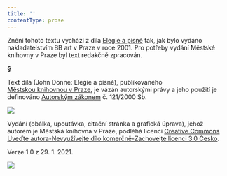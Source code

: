 ```yaml
---
title: ''
contentType: prose
---
```


<section>

Znění tohoto textu vychází z díla [Elegie a písně](https://search.mlp.cz/cz/titul/elegie-a-pisne/2263776/#/) tak, jak bylo vydáno nakladatelstvím BB art v Praze v roce 2001. Pro potřeby vydání Městské knihovny v Praze byl text redakčně zpracován.

**§**

Text díla (John Donne: Elegie a písně), publikovaného [Městskou knihovnou v Praze](https://www.mlp.cz/cz/), je vázán autorskými právy a jeho použití je definováno [Autorským zákonem](https://www.mkcr.cz/predpisy-zakonu-709.html) č. 121/2000 Sb.

![](../Images/image001.jpg)

Vydání (obálka, upoutávka, citační stránka a grafická úprava), jehož autorem je Městská knihovna v Praze, podléhá licenci [Creative Commons Uveďte autora-Nevyužívejte dílo komerčně-Zachovejte licenci 3.0 Česko](https://creativecommons.org/licenses/by-nc-sa/3.0/cz/).

Verze 1.0 z 29. 1. 2021.

</section>

<section>

![](../Images/image002.jpg)

</section>
